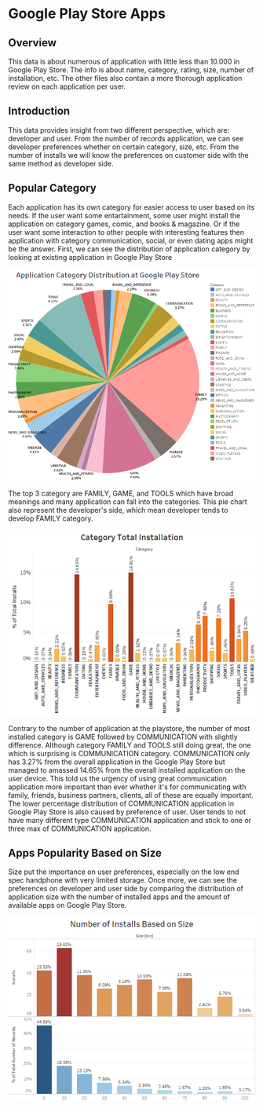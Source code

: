 # Google Play Store Apps

## Overview
This data is about numerous of application with little less than 10.000 in Google Play Store. The info is about name, category, rating, size, number of installation, etc. The other files also contain a more thorough application review on each application per user.

## Introduction
This data provides insight from two different perspective, which are: developer and user. From the number of records application, we can see developer preferences whether on certain category, size, etc. From the number of installs we will know the preferences on customer side with the same method as developer side.

## Popular Category
Each application has its own category for easier access to user based on its needs. If the user want some entartainment, some user might install the application on category games, comic, and books & magazine. Or if the user want some interaction to other people with interesting features then application with category communication, social, or even dating apps might be the answer.
First, we can see the distribution of application category by looking at existing application in Google Play Store

![Category Distribution Pie Chart](https://github.com/salmanzf/Google-Play-Store-Apps/blob/main/Data%20Visualization/Category_Apps.png)

The top 3 category are FAMILY, GAME, and TOOLS which have broad meanings and many application can fall into the categories. This pie chart also represent the developer's side, which mean developer tends to develop FAMILY category.

![Category Installs](https://github.com/salmanzf/Google-Play-Store-Apps/blob/main/Data%20Visualization/Category%20Total%20Installation.png)

Contrary to the number of application at the playstore, the number of most installed category is GAME followed by COMMUNICATION with slightly difference. Although category FAMILY and TOOLS still doing great, the one which is surprising is COMMUNICATION category. COMMUNICATION only has 3.27% from the overall application in the Google Play Store but managed to amassed 14.65% from the overall installed application on the user device. This told us the urgency of using great communication application more important than ever whether it's for communicating with family, friends, business partners, clients, all of these are equally important. The lower percentage distribution of COMMUNICATION application in Google Play Store is also caused by preference of user. User tends to not have many different type COMMUNICATION application and stick to one or three max of COMMUNICATION application.   

## Apps Popularity Based on Size
Size put the importance on user preferences, especially on the low end spec handphone with very limited storage. Once more, we can see the preferences on developer and user side by comparing the distribution of application size with the number of installed apps and the amount of available apps on Google Play Store.

![Size_Installs](https://github.com/salmanzf/Google-Play-Store-Apps/blob/main/Data%20Visualization/Number%20of%20Installs%20Based%20on%20Size.png)
